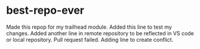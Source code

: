 # best-repo-ever
Made this repop for my trailhead module.
Added this line to test my changes.
Added another line in remote repository to be reflected in VS code or local repository.
Pull request failed.
Adding line to create conflict.

